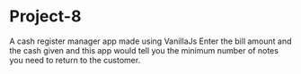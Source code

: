 # Project-8
A cash register manager app made using VanillaJs
Enter the bill amount and the cash given and this app would tell you the minimum number of notes you need to return to the customer.
